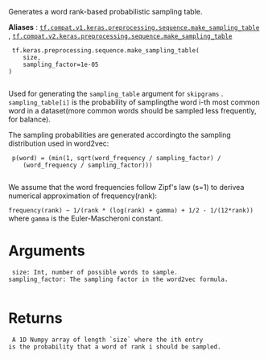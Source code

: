 Generates a word rank-based probabilistic sampling table.

**Aliases** : [ `tf.compat.v1.keras.preprocessing.sequence.make_sampling_table` ](/api_docs/python/tf/keras/preprocessing/sequence/make_sampling_table), [ `tf.compat.v2.keras.preprocessing.sequence.make_sampling_table` ](/api_docs/python/tf/keras/preprocessing/sequence/make_sampling_table)

```
 tf.keras.preprocessing.sequence.make_sampling_table(
    size,
    sampling_factor=1e-05
)
 
```

Used for generating the  `sampling_table`  argument for  `skipgrams` . `sampling_table[i]`  is the probability of samplingthe word i-th most common word in a dataset(more common words should be sampled less frequently, for balance).

The sampling probabilities are generated accordingto the sampling distribution used in word2vec:

```
 p(word) = (min(1, sqrt(word_frequency / sampling_factor) /
    (word_frequency / sampling_factor)))
 
```

We assume that the word frequencies follow Zipf's law (s=1) to derivea numerical approximation of frequency(rank):

 `frequency(rank) ~ 1/(rank * (log(rank) + gamma) + 1/2 - 1/(12*rank))` where  `gamma`  is the Euler-Mascheroni constant.

# Arguments


```
 size: Int, number of possible words to sample.
sampling_factor: The sampling factor in the word2vec formula.
 
```

# Returns


```
 A 1D Numpy array of length `size` where the ith entry
is the probability that a word of rank i should be sampled.
 
```

